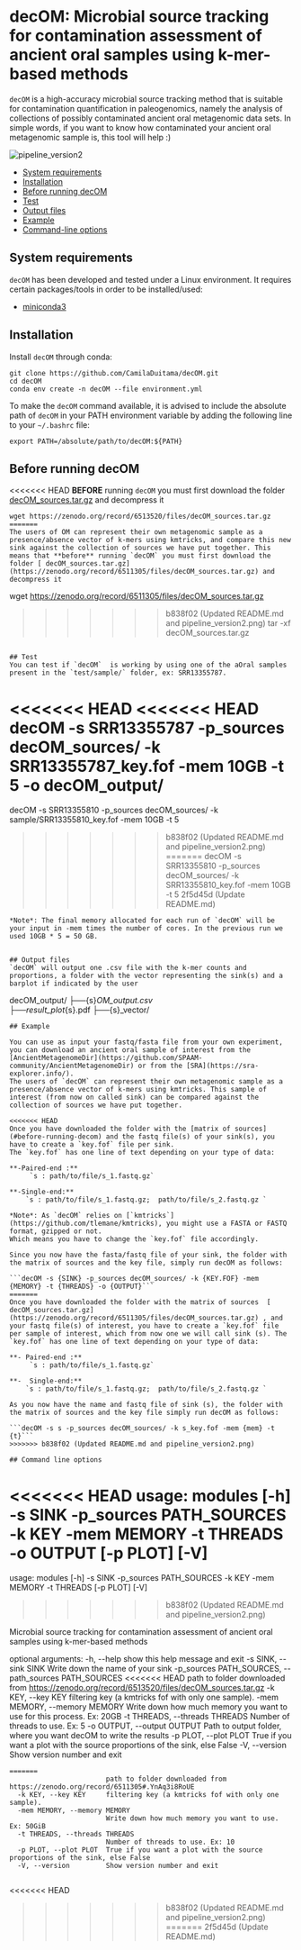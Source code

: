 
# decOM: Microbial source tracking for contamination assessment of ancient oral samples using k-mer-based methods

`decOM`  is a high-accuracy microbial source tracking method that is suitable for contamination quantification in paleogenomics, namely the analysis of collections of possibly contaminated ancient oral metagenomic data sets. In simple words, if you want to know how contaminated your ancient oral metagenomic sample is, this tool will help :)

![pipeline_version2](https://raw.githubusercontent.com/CamilaDuitama/decOM/master/images/pipeline_version2.png?token=GHSAT0AAAAAABNF5TKQVZ7GWFJNDVX6VDVAYSGEMGA)

+ [System requirements](#system-requirements)
+ [Installation](#installation)
+ [Before running decOM](#before-running-decom)
+ [Test](#test)
+ [Output files](#output-files)
+ [Example](#example)
+ [Command-line options](#command-line-options)

## System requirements

`decOM`  has been developed and tested under a Linux environment.
It requires certain packages/tools in order to be installed/used: 
+ [miniconda3](https://conda.io/en/latest/miniconda.html)

## Installation

Install `decOM` through conda:
```
git clone https://github.com/CamilaDuitama/decOM.git
cd decOM
conda env create -n decOM --file environment.yml
```
To make the ``decOM`` command available, it is advised to include the absolute path of `decOM`  in your PATH environment variable by adding the following line to your `~/.bashrc` file:

```
export PATH=/absolute/path/to/decOM:${PATH}
```

## Before running decOM

<<<<<<< HEAD
**BEFORE** running `decOM` you must first download the folder [ decOM_sources.tar.gz](https://zenodo.org/record/6513520/files/decOM_sources.tar.gz) and decompress it
```
wget https://zenodo.org/record/6513520/files/decOM_sources.tar.gz
=======
The users of OM can represent their own metagenomic sample as a presence/absence vector of k-mers using kmtricks, and compare this new sink against the collection of sources we have put together. This means that **before** running `decOM` you must first download the folder [ decOM_sources.tar.gz](https://zenodo.org/record/6511305/files/decOM_sources.tar.gz) and decompress it
```
wget https://zenodo.org/record/6511305/files/decOM_sources.tar.gz
>>>>>>> b838f02 (Updated README.md and pipeline_version2.png)
tar -xf decOM_sources.tar.gz
```

## Test
You can test if `decOM`  is working by using one of the aOral samples present in the `test/sample/` folder, ex: SRR13355787. 
```
<<<<<<< HEAD
<<<<<<< HEAD
decOM -s SRR13355787 -p_sources decOM_sources/ -k SRR13355787_key.fof -mem 10GB -t 5 -o decOM_output/
=======
decOM -s SRR13355810 -p_sources decOM_sources/ -k sample/SRR13355810_key.fof -mem 10GB -t 5
>>>>>>> b838f02 (Updated README.md and pipeline_version2.png)
=======
decOM -s SRR13355810 -p_sources decOM_sources/ -k SRR13355810_key.fof -mem 10GB -t 5
>>>>>>> 2f5d45d (Update README.md)
```
*Note*: The final memory allocated for each run of `decOM` will be your input in -mem times the number of cores. In the previous run we used 10GB * 5 = 50 GB.


## Output files
`decOM` will output one .csv file with the k-mer counts and proportions, a folder with the vector representing the sink(s) and a barplot if indicated by the user

```
decOM_output/
├──{s}_OM_output.csv  
├──result_plot_{s}.pdf
├──{s}_vector/
```
## Example

You can use as input your fastq/fasta file from your own experiment, you can download an ancient oral sample of interest from the [AncientMetagenomeDir](https://github.com/SPAAM-community/AncientMetagenomeDir) or from the [SRA](https://sra-explorer.info/).
The users of `decOM` can represent their own metagenomic sample as a presence/absence vector of k-mers using kmtricks. This sample of interest (from now on called sink) can be compared against the collection of sources we have put together.

<<<<<<< HEAD
Once you have downloaded the folder with the [matrix of sources](#before-running-decom) and the fastq file(s) of your sink(s), you have to create a `key.fof` file per sink. 
The `key.fof` has one line of text depending on your type of data:

**-Paired-end :**
	 `s : path/to/file/s_1.fastq.gz`

**-Single-end:**
	`s : path/to/file/s_1.fastq.gz;  path/to/file/s_2.fastq.gz `

*Note*: As `decOM` relies on [`kmtricks`](https://github.com/tlemane/kmtricks), you might use a FASTA or FASTQ format, gzipped or not. 
Which means you have to change the `key.fof` file accordingly.

Since you now have the fasta/fastq file of your sink, the folder with the matrix of sources and the key file, simply run decOM as follows:

```decOM -s {SINK} -p_sources decOM_sources/ -k {KEY.FOF} -mem {MEMORY} -t {THREADS} -o {OUTPUT}```
=======
Once you have downloaded the folder with the matrix of sources  [ decOM_sources.tar.gz](https://zenodo.org/record/6511305/files/decOM_sources.tar.gz) , and your fastq file(s) of interest, you have to create a `key.fof` file per sample of interest, which from now one we will call sink (s). The `key.fof` has one line of text depending on your type of data:

**- Paired-end :**
	 `s : path/to/file/s_1.fastq.gz`

**-  Single-end:**
	`s : path/to/file/s_1.fastq.gz;  path/to/file/s_2.fastq.gz `

As you now have the name and fastq file of sink (s), the folder with the matrix of sources and the key file simply run decOM as follows:

```decOM -s s -p_sources decOM_sources/ -k s_key.fof -mem {mem} -t {t}```
>>>>>>> b838f02 (Updated README.md and pipeline_version2.png)

## Command line options

```
<<<<<<< HEAD
usage: modules [-h] -s SINK -p_sources PATH_SOURCES -k KEY -mem MEMORY -t THREADS -o OUTPUT [-p PLOT] [-V]
=======
usage: modules [-h] -s SINK -p_sources PATH_SOURCES -k KEY -mem MEMORY -t THREADS [-p PLOT] [-V]
>>>>>>> b838f02 (Updated README.md and pipeline_version2.png)

Microbial source tracking for contamination assessment of ancient oral samples using k-mer-based methods

optional arguments:
  -h, --help            show this help message and exit
  -s SINK, --sink SINK  Write down the name of your sink
  -p_sources PATH_SOURCES, --path_sources PATH_SOURCES
<<<<<<< HEAD
                        path to folder downloaded from https://zenodo.org/record/6513520/files/decOM_sources.tar.gz
  -k KEY, --key KEY     filtering key (a kmtricks fof with only one sample).
  -mem MEMORY, --memory MEMORY
                        Write down how much memory you want to use for this process. Ex: 20GB
  -t THREADS, --threads THREADS
                        Number of threads to use. Ex: 5
  -o OUTPUT, --output OUTPUT
                        Path to output folder, where you want decOM to write the results
  -p PLOT, --plot PLOT  True if you want a plot with the source proportions of the sink, else False
  -V, --version         Show version number and exit

```
=======
                        path to folder downloaded from https://zenodo.org/record/6511305#.YnAq3i8RoUE
  -k KEY, --key KEY     filtering key (a kmtricks fof with only one sample).
  -mem MEMORY, --memory MEMORY
                        Write down how much memory you want to use. Ex: 50GiB
  -t THREADS, --threads THREADS
                        Number of threads to use. Ex: 10
  -p PLOT, --plot PLOT  True if you want a plot with the source proportions of the sink, else False
  -V, --version         Show version number and exit


```
<<<<<<< HEAD

>>>>>>> b838f02 (Updated README.md and pipeline_version2.png)
=======
>>>>>>> 2f5d45d (Update README.md)
